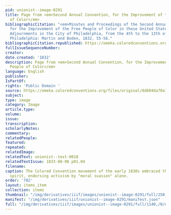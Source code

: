 ```yaml
---
pid: unionist--image-0291
title: Page from <em>Second Annual Convention, for the Improvement of the Free People
  of Color</em>
bibliographicCitation: "<em>Minutes and Proceedings of the Second Annual Convention,
  for the Improvement of the Free People of Color in these United States, Held by
  Adjournments in the City of Philadelphia, from the 4th to the 13th of June, inclusive</em>.
  Philadelphia: Martin and Boden, 1832, 55-56."
bibliographicCitation.republished: https://omeka.coloredconventions.org/files/original/8d604da70a1c2f01ad867bbd5dcefd88.pdf
fullIssueSequenceNumber: 
creator: 
date.created: '1832'
description: Page from <em>Second Annual Convention, for the Improvement of the Free
  People of Color</em>
language: English
publisher: 
IsPartOf: 
rights: 'Public Domain '
source: https://omeka.coloredconventions.org/files/original/8d604da70a1c2f01ad867bbd5dcefd88.pdf
subject: 
type: image
category: Image
article.type: 
volume: 
issue: 
transcription: 
scholarlyNotes: 
commentary: 
relatedPeople: 
featured: 
repeated: 
relatedImage: 
relatedText: unionist--text-0018
relatedTextIssue: 1833-08-08 p01.04
filename: 
caption: The Colored Convention movement of the early 1830s embraced this Moral Reform
  spirit, endorsing activism by "moral suasion" alone.
order: '702'
layout: items_item
collection: items
thumbnail: "/img/derivatives/iiif/images/unionist--image-0291/full/250,/0/default.jpg"
manifest: "/img/derivatives/iiif/unionist--image-0291/manifest.json"
full: "/img/derivatives/iiif/images/unionist--image-0291/full/1140,/0/default.jpg"
---
```

